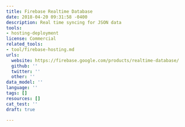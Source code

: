 ```yaml
---
title: Firebase Realtime Database
date: 2018-04-20 09:31:58 -0400
description: Real time syncing for JSON data
tools:
- hosting-deployment
license: Commercial
related_tools:
- tool/firebase-hosting.md
urls:
  website: https://firebase.google.com/products/realtime-database/
  github: ''
  twitter: ''
  other: ''
data_model: ''
language: ''
tags: []
resources: []
cat_test: ''
draft: true

---
```


